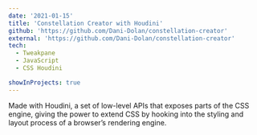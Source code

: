 ```yaml
---
date: '2021-01-15'
title: 'Constellation Creator with Houdini'
github: 'https://github.com/Dani-Dolan/constellation-creator'
external: 'https://github.com/Dani-Dolan/constellation-creator'
tech:
  - Tweakpane
  - JavaScript
  - CSS Houdini

showInProjects: true
---
```


Made with Houdini, a set of low-level APIs that exposes parts of the CSS engine, giving the power to extend CSS by hooking into the styling and layout process of a browser’s rendering engine.
